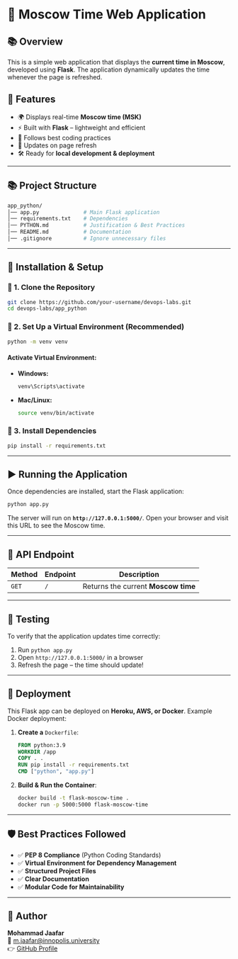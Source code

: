 # 🌟 Moscow Time Web Application

## 📚 Overview

This is a simple web application that displays the **current time in Moscow**, developed using **Flask**. The application dynamically updates the time whenever the page is refreshed.

## 🚀 Features

- 🌍 Displays real-time **Moscow time (MSK)**
- ⚡ Built with **Flask** – lightweight and efficient
- 📖 Follows best coding practices
- 🔄 Updates on page refresh
- 🛠️ Ready for **local development & deployment**

---

## 📚 Project Structure

```bash
app_python/
│── app.py              # Main Flask application
│── requirements.txt    # Dependencies
│── PYTHON.md           # Justification & Best Practices
│── README.md           # Documentation
│── .gitignore          # Ignore unnecessary files

```

---

## 🏰 Installation & Setup

### **🔹 1. Clone the Repository**

```bash
git clone https://github.com/your-username/devops-labs.git
cd devops-labs/app_python
```

### **🔹 2. Set Up a Virtual Environment (Recommended)**

```bash
python -m venv venv
```

#### **Activate Virtual Environment:**

- **Windows:**

  ```bash
  venv\Scripts\activate
  ```

- **Mac/Linux:**

  ```bash
  source venv/bin/activate
  ```

### **🔹 3. Install Dependencies**

```bash
pip install -r requirements.txt
```

---

## ▶️ Running the Application

Once dependencies are installed, start the Flask application:

```bash
python app.py
```

The server will run on **`http://127.0.0.1:5000/`**. Open your browser and visit this URL to see the Moscow time.

---

## 📝 API Endpoint

| Method | Endpoint | Description                         |
| ------ | -------- | ----------------------------------- |
| `GET`  | `/`      | Returns the current **Moscow time** |

---

## 🧪 Testing

To verify that the application updates time correctly:

1. Run `python app.py`
2. Open `http://127.0.0.1:5000/` in a browser
3. Refresh the page – the time should update!

---

## 📌 Deployment

This Flask app can be deployed on **Heroku, AWS, or Docker**. Example Docker deployment:

1. **Create a** `Dockerfile`:

   ```dockerfile
   FROM python:3.9
   WORKDIR /app
   COPY . .
   RUN pip install -r requirements.txt
   CMD ["python", "app.py"]
   ```

2. **Build & Run the Container**:

   ```bash
   docker build -t flask-moscow-time .
   docker run -p 5000:5000 flask-moscow-time
   ```

---

## 🛡️ Best Practices Followed

- ✅ **PEP 8 Compliance** (Python Coding Standards)
- ✅ **Virtual Environment for Dependency Management**
- ✅ **Structured Project Files**
- ✅ **Clear Documentation**
- ✅ **Modular Code for Maintainability**

---

## 📝 Author

**Mohammad Jaafar**\
📧 [m.jaafar@innopolis.university](mailto:m.jaafar@innopolis.university)\
👉 [GitHub Profile](https://github.com/MoeJaafar)
